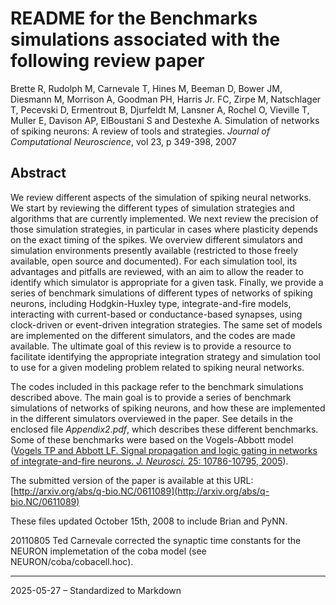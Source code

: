 # README for the Benchmarks simulations associated with the following review paper

Brette R, Rudolph M, Carnevale T, Hines M, Beeman D, Bower JM, Diesmann M, Morrison A, Goodman PH, Harris Jr. FC, Zirpe M, Natschlager T, Pecevski D, Ermentrout B, Djurfeldt M, Lansner A, Rochel O, Vieville T, Muller E, Davison AP, ElBoustani S and Destexhe A. Simulation of networks of spiking neurons: A review of tools and strategies. *Journal of Computational Neuroscience*, vol 23, p 349-398, 2007

## Abstract

We review different aspects of the simulation of spiking neural networks. We start by reviewing the different types of simulation strategies and algorithms that are currently implemented. We next review the precision of those simulation strategies, in particular in cases where plasticity depends on the exact timing of the spikes. We overview different simulators and simulation environments presently available (restricted to those freely available, open source and documented). For each simulation tool, its advantages and pitfalls are reviewed, with an aim to allow the reader to identify which simulator is appropriate for a given task. Finally, we provide a series of benchmark simulations of different types of networks of spiking neurons, including Hodgkin-Huxley type, integrate-and-fire models, interacting with current-based or conductance-based synapses, using clock-driven or event-driven integration strategies. The same set of models are implemented on the different simulators, and the codes are made available. The ultimate goal of this review is to provide a resource to facilitate identifying the appropriate integration strategy and simulation tool to use for a given modeling problem related to spiking neural networks.

The codes included in this package refer to the benchmark simulations described above. The main goal is to provide a series of benchmark simulations of networks of spiking neurons, and how these are implemented in the different simulators overviewed in the paper. See details in the enclosed file *Appendix2.pdf*, which describes these different benchmarks. Some of these benchmarks were based on the Vogels-Abbott model ([Vogels TP and Abbott LF. Signal propagation and logic gating in networks of integrate-and-fire neurons. *J. Neurosci.* 25: 10786-10795, 2005](http://www.jneurosci.org/cgi/content/full/25/46/10786)).

The submitted version of the paper is available at this URL:
[http://arxiv.org/abs/q-bio.NC/0611089](http://arxiv.org/abs/q-bio.NC/0611089)

These files updated October 15th, 2008 to include Brian and PyNN.

20110805 Ted Carnevale corrected the synaptic time constants for the NEURON implemetation of the coba model (see NEURON/coba/cobacell.hoc).

---

2025-05-27 – Standardized to Markdown